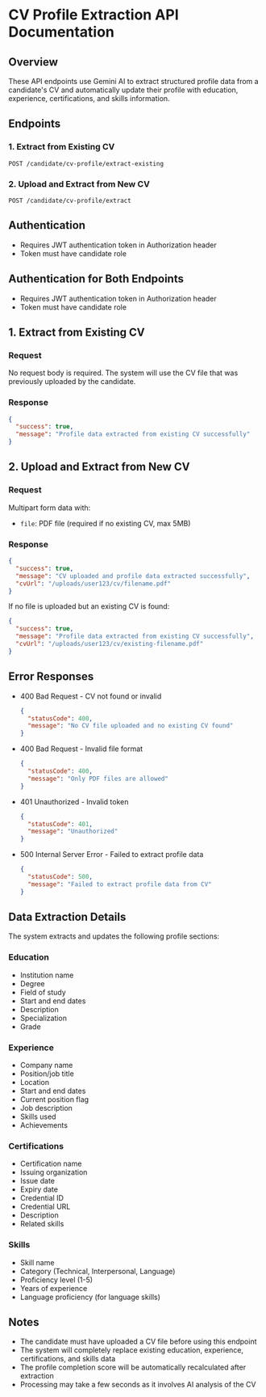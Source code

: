 # CV Profile Extraction API Documentation

## Overview
These API endpoints use Gemini AI to extract structured profile data from a candidate's CV and automatically update their profile with education, experience, certifications, and skills information.

## Endpoints

### 1. Extract from Existing CV
`POST /candidate/cv-profile/extract-existing`

### 2. Upload and Extract from New CV
`POST /candidate/cv-profile/extract`

## Authentication
- Requires JWT authentication token in Authorization header
- Token must have candidate role

## Authentication for Both Endpoints
- Requires JWT authentication token in Authorization header
- Token must have candidate role

## 1. Extract from Existing CV

### Request
No request body is required. The system will use the CV file that was previously uploaded by the candidate.

### Response
```json
{
  "success": true,
  "message": "Profile data extracted from existing CV successfully"
}
```

## 2. Upload and Extract from New CV

### Request
Multipart form data with:
- `file`: PDF file (required if no existing CV, max 5MB)

### Response
```json
{
  "success": true,
  "message": "CV uploaded and profile data extracted successfully",
  "cvUrl": "/uploads/user123/cv/filename.pdf"
}
```

If no file is uploaded but an existing CV is found:
```json
{
  "success": true,
  "message": "Profile data extracted from existing CV successfully",
  "cvUrl": "/uploads/user123/cv/existing-filename.pdf"
}
```


## Error Responses
- 400 Bad Request - CV not found or invalid
  ```json
  {
    "statusCode": 400,
    "message": "No CV file uploaded and no existing CV found"
  }
  ```

- 400 Bad Request - Invalid file format
  ```json
  {
    "statusCode": 400,
    "message": "Only PDF files are allowed"
  }
  ```

- 401 Unauthorized - Invalid token
  ```json
  {
    "statusCode": 401,
    "message": "Unauthorized"
  }
  ```

- 500 Internal Server Error - Failed to extract profile data
  ```json
  {
    "statusCode": 500,
    "message": "Failed to extract profile data from CV"
  }
  ```

## Data Extraction Details

The system extracts and updates the following profile sections:

### Education
- Institution name
- Degree
- Field of study
- Start and end dates
- Description
- Specialization
- Grade

### Experience
- Company name
- Position/job title
- Location
- Start and end dates
- Current position flag
- Job description
- Skills used
- Achievements

### Certifications
- Certification name
- Issuing organization
- Issue date
- Expiry date
- Credential ID
- Credential URL
- Description
- Related skills

### Skills
- Skill name
- Category (Technical, Interpersonal, Language)
- Proficiency level (1-5)
- Years of experience
- Language proficiency (for language skills)

## Notes
- The candidate must have uploaded a CV file before using this endpoint
- The system will completely replace existing education, experience, certifications, and skills data
- The profile completion score will be automatically recalculated after extraction
- Processing may take a few seconds as it involves AI analysis of the CV